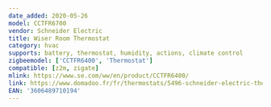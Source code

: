 ```yaml
---
date_added: 2020-05-26
model: CCTFR6700
vendor: Schneider Electric 
title: Wiser Room Thermostat
category: hvac
supports: battery, thermostat, humidity, actions, climate control
zigbeemodel: ['CCTFR6400', 'Thermostat']
compatible: [z2m, zigate]
mlink: https://www.se.com/ww/en/product/CCTFR6400/
link: https://www.domadoo.fr/fr/thermostats/5496-schneider-electric-thermostat-d-ambiance-connecte-zigbee-30-wiser-3606489710194.html
EAN: '3606489710194'
---
```

